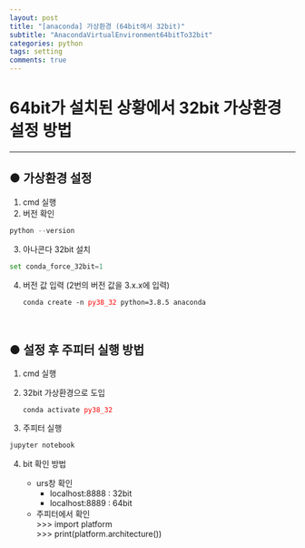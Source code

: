 ```yaml
---
layout: post
title: "[anaconda] 가상환경 (64bit에서 32bit)"
subtitle: "AnacondaVirtualEnvironment64bitTo32bit"
categories: python
tags: setting
comments: true
---
```


# 64bit가 설치된 상황에서 32bit 가상환경 설정 방법

* * *

## ● 가상환경 설정
1. cmd 실행
2. 버전 확인
```python
python --version
```
3. 아나콘다 32bit 설치
```python
set conda_force_32bit=1
```
4. 버전 값 입력 (2번의 버전 값을 3.x.x에 입력)
    <pre><code>conda create -n <span style="color: red;">py38_32</span> python=3.8.5 anaconda</code></pre>
<br>

## ● 설정 후 주피터 실행 방법

1. cmd 실행
2. 32bit 가상환경으로 도입
    <pre><code>conda activate <span style="color: red;">py38_32</span></code></pre>

3. 주피터 실행
```python
jupyter notebook
```
4. bit 확인 방법

    * urs창 확인
      - localhost:8888 : 32bit
      - localhost:8889 : 64bit
    * 주피터에서 확인<br>
        &gt;&gt;&gt; import platform<br>
        &gt;&gt;&gt; print(platform.architecture())
